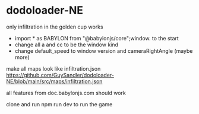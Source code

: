 # dodoloader-NE
only infiltration in the golden cup works

+ import * as BABYLON from "@babylonjs/core";window. to the start
+ change all a and cc to be the window kind
+ change default_speed to window version and cameraRightAngle (maybe more)

make all maps look like infiltration.json
https://github.com/GuySandler/dodoloader-NE/blob/main/src/maps/infiltration.json

all features from doc.babylonjs.com should work

clone and run npm run dev to run the game

